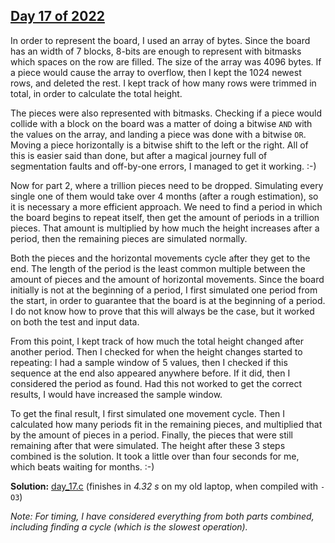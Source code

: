## [Day 17 of 2022](https://adventofcode.com/2022/day/17)

In order to represent the board, I used an array of bytes. Since the board has an width of 7 blocks, 8-bits are enough to represent with bitmasks which spaces on the row are filled. The size of the array was 4096 bytes. If a piece would cause the array to overflow, then I kept the 1024 newest rows, and deleted the rest. I kept track of how many rows were trimmed in total, in order to calculate the total height.

The pieces were also represented with bitmasks. Checking if a piece would collide with a block on the board was a matter of doing a bitwise `AND` with the values on the array, and landing a piece was done with a bitwise `OR`. Moving a piece horizontally is a bitwise shift to the left or the right. All of this is easier said than done, but after a magical journey full of segmentation faults and off-by-one errors, I managed to get it working. :-)

Now for part 2, where a trillion pieces need to be dropped. Simulating every single one of them would take over 4 months (after a rough estimation), so it is necessary a more efficient approach. We need to find a period in which the board begins to repeat itself, then get the amount of periods in a trillion pieces. That amount is multiplied by how much the height increases after a period, then the remaining pieces are simulated normally.

Both the pieces and the horizontal movements cycle after they get to the end. The length of the period is the least common multiple between the amount of pieces and the amount of horizontal movements. Since the board initially is not at the beginning of a period, I first simulated one period from the start, in order to guarantee that the board is at the beginning of a period. I do not know how to prove that this will always be the case, but it worked on both the test and input data.

From this point, I kept track of how much the total height changed after another period. Then I checked for when the height changes started to repeating: I had a sample window of 5 values, then I checked if this sequence at the end also appeared anywhere before. If it did, then I considered the period as found. Had this not worked to get the correct results, I would have increased the sample window.

To get the final result, I first simulated one movement cycle. Then I calculated how many periods fit in the remaining pieces, and multiplied that by the amount of pieces in a period. Finally, the pieces that were still remaining after that were simulated. The height after these 3 steps combined is the solution. It took a little over than four seconds for me, which beats waiting for months. :-)

**Solution:** [day_17.c](./day_17.c) (finishes in *4.32 s* on my old laptop, when compiled with `-O3`)

*Note: For timing, I have considered everything from both parts combined, including finding a cycle (which is the slowest operation).*